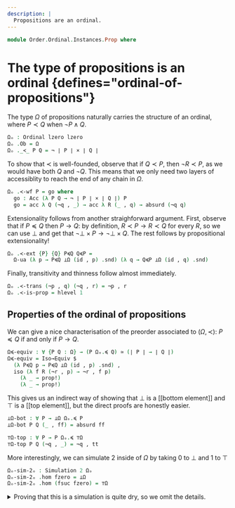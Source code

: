 ```yaml
---
description: |
  Propositions are an ordinal.
---
```

<!--
```agda
open import 1Lab.Classical
open import 1Lab.Prelude

open import Data.Wellfounded.Base
open import Data.Dec
open import Data.Fin
open import Data.Nat

open import Order.Ordinal.Simulation
open import Order.Ordinal

import Order.Ordinal.Reasoning
```
-->
```agda
module Order.Ordinal.Instances.Prop where
```

# The type of propositions is an ordinal {defines="ordinal-of-propositions"}

The type $\Omega$ of propositions naturally carries the structure
of an ordinal, where $P \prec Q$ when $\lnot P \land Q$.

<!--
```agda
open Simulation
open Ordinal
```
-->

```agda
Ωₒ : Ordinal lzero lzero
Ωₒ .Ob = Ω
Ωₒ ._≺_ P Q = ¬ ∣ P ∣ × ∣ Q ∣
```

To show that $\prec$ is well-founded, observe that if $Q \prec P$, then
$\lnot R \prec P$, as we would have both $Q$ and $\lnot Q$. This means
that we only need two layers of accessiblity to reach the end of any
chain in $\Omega$.

```agda
Ωₒ .≺-wf P = go where
  go : Acc (λ P Q → ¬ ∣ P ∣ × ∣ Q ∣) P
  go = acc λ Q (¬q , _) → acc λ R (_ , q) → absurd (¬q q)
```

Extensionality follows from another straighforward argument. First, observe
that if $P \preceq Q$ then $P \to Q$: by definition, $R \prec P \to R \prec Q$
for every $R$, so we can use $\bot$ and get that $\lnot \bot \times P \to \lnot \bot \times Q$.
The rest follows by propositional extensionality!

```agda
Ωₒ .≺-ext {P} {Q} P≼Q Q≼P =
  Ω-ua (λ p → P≼Q ⊥Ω (id , p) .snd) (λ q → Q≼P ⊥Ω (id , q) .snd)
```

Finally, transitivity and thinness follow almost immediately.

```agda
Ωₒ .≺-trans (¬p , q) (¬q , r) = ¬p , r
Ωₒ .≺-is-prop = hlevel 1
```

## Properties of the ordinal of propositions

<!--
```agda
module Ωₒ = Order.Ordinal.Reasoning Ωₒ
```
-->

We can give a nice characterisation of the preorder associated to
$(\Omega, \prec)$: $P \preceq Q$ if and only if $P \to Q$.

```agda
Ω≼-equiv : ∀ {P Q : Ω} → (P Ωₒ.≼ Q) ≃ (∣ P ∣ → ∣ Q ∣)
Ω≼-equiv = Iso→Equiv $
  (λ P≼Q p → P≼Q ⊥Ω (id , p) .snd) ,
  iso (λ f R (¬r , p) → ¬r , f p)
    (λ _ → prop!)
    (λ _ → prop!)
```

This gives us an indirect way of showing that $\bot$ is a [[bottom element]]
and $\top$ is a [[top element]], but the direct proofs are honestly easier.

```agda
⊥Ω-bot : ∀ P → ⊥Ω Ωₒ.≼ P
⊥Ω-bot P Q (_ , ff) = absurd ff

⊤Ω-top : ∀ P → P Ωₒ.≼ ⊤Ω
⊤Ω-top P Q (¬q , _) = ¬q , tt
```

More interestingly, we can simulate $2$ inside of $\Omega$ by taking
$0$ to $\bot$ and $1$ to $\top$

```agda
Ωₒ-sim-2ₒ : Simulation 2 Ωₒ
Ωₒ-sim-2ₒ .hom fzero = ⊥Ω
Ωₒ-sim-2ₒ .hom (fsuc fzero) = ⊤Ω
```

<details>
<summary>Proving that this is a simulation is quite dry, so we omit the
details.
</summary>
```agda
Ωₒ-sim-2ₒ .pres-≺ {fzero} {fsuc fzero} x<y = id , tt
Ωₒ-sim-2ₒ .pres-≺ {fsuc fzero} {fsuc fzero} (s≤s ())
Ωₒ-sim-2ₒ .sim _ = fzero
Ωₒ-sim-2ₒ .sim-≺ {fsuc fzero} {P} {¬p , l} = ≤-refl
Ωₒ-sim-2ₒ .simulates {fsuc fzero} {P} {¬p , ff} = Ω-ua (λ ff → absurd ff) ¬p
```
</details>

However, the converse is a constructive taboo! More precisely, if $2$
simulates $\Omega$, then the [[law of excluded middle]] holds.

```agda
2ₒ-sim-Ωₒ→lem : Simulation Ωₒ 2 → LEM
```

Let $P$ be a proposition. Our simulation gives us a function $f : \Omega \to 2$,
so we can check if $f$ sends $P$ to $0$ or $1$.

```agda
2ₒ-sim-Ωₒ→lem f P with inspect (f # P)
```

If $f(P) = 0$, then we can show $\lnot P$. Suppose that we had some
$p : P$, and note that $\bot \prec P$, as $P$ is inhabited.
Moreover, $f$ is strictly monotone, so $f(\bot) < f(P)$. However,
$f(P) = 0$, so $f(\bot) < 0$; a contradiction!

```agda
... | fzero , fp=0 =
  no (λ p → x≮0 (≤-trans (f .pres-≺ {⊥Ω} {P} (id , p)) (≤-refl' (ap to-nat fp=0))))
```

Conversely, if $f(P) = 1$, then we can prove $P$. As $f$ is a simulation
and $f(P) \leq 1$, there must exist some $Q$ in the preimage of $0$ with
$Q \prec P$, which immediately lets us prove $P$.

```agda
... | fsuc fzero , fp=1 =
  yes (snd (f .sim-≺ {P} {0} {≤-refl' (sym (ap to-nat fp=1))}))
```
